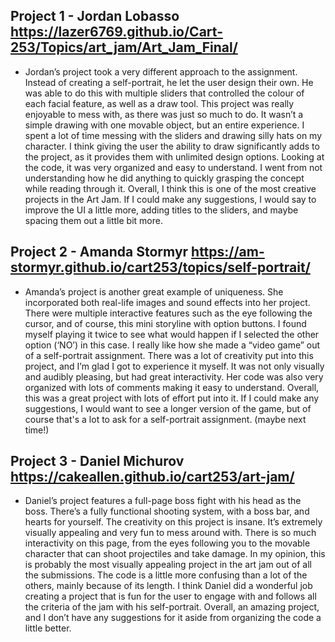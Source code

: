 ## Project 1 - Jordan Lobasso https://lazer6769.github.io/Cart-253/Topics/art_jam/Art_Jam_Final/ 

- Jordan’s project took a very different approach to the assignment. Instead of creating a self-portrait, he let the user design their own. He was able to do this with multiple sliders that controlled the colour of each facial feature, as well as a draw tool. This project was really enjoyable to mess with, as there was just so much to do. It wasn’t a simple drawing with one movable object, but an entire experience. I spent a lot of time messing with the sliders and drawing silly hats on my character. I think giving the user the ability to draw significantly adds to the project, as it provides them with unlimited design options. Looking at the code, it was very organized and easy to understand. I went from not understanding how he did anything to quickly grasping the concept while reading through it. Overall, I think this is one of the most creative projects in the Art Jam. If I could make any suggestions, I would say to improve the UI a little more, adding titles to the sliders, and maybe spacing them out a little bit more. 

## Project 2 - Amanda Stormyr https://am-stormyr.github.io/cart253/topics/self-portrait/

- Amanda’s project is another great example of uniqueness. She incorporated both real-life images and sound effects into her project. There were multiple interactive features such as the eye following the cursor, and of course, this mini storyline with option buttons. I found myself playing it twice to see what would happen if I selected the other option (‘NO’) in this case. I really like how she made a “video game” out of a self-portrait assignment. There was a lot of creativity put into this project, and I’m glad I got to experience it myself. It was not only visually and audibly pleasing, but had great interactivity. Her code was also very organized with lots of comments making it easy to understand. Overall, this was a great project with lots of effort put into it. If I could make any suggestions, I would want to see a longer version of the game, but of course that's a lot to ask for a self-portrait assignment. (maybe next time!)

## Project 3 - Daniel Michurov https://cakeallen.github.io/cart253/art-jam/

- Daniel’s project features a full-page boss fight with his head as the boss. There’s a fully functional shooting system, with a boss bar, and hearts for yourself. The creativity on this project is insane. It’s extremely visually appealing and very fun to mess around with. There is so much interactivity on this page, from the eyes following you to the movable character that can shoot projectiles and take damage. In my opinion, this is probably the most visually appealing project in the art jam out of all the submissions. The code is a little more confusing than a lot of the others, mainly because of its length. I think Daniel did a wonderful job creating a project that is fun for the user to engage with and follows all the criteria of the jam with his self-portrait. Overall, an amazing project, and I don’t have any suggestions for it aside from organizing the code a little better.









